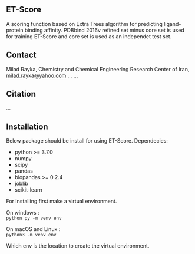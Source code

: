 ## ET-Score
A scoring function based on Extra Trees algorithm for predicting ligand-protein binding affinity. PDBbind 2016v refined set minus core set is used for training ET-Score and core set is used as an independet test set. 
## Contact 
Milad Rayka, Chemistry and Chemical Engineering Research Center of Iran, milad.rayka@yahoo.com
...
...
## Citation
...
## Installation
Below package should be install for using ET-Score.
Dependecies:

* python >= 3.7.0
* numpy 
* scipy
* pandas
* biopandas >= 0.2.4
* joblib
* scikit-learn  
  
For Installing first make a virtual environment.  
  
On windows :                                                                                                                               
```python py -m venv env```
  
On macOS and Linux :                                                                                                                       
```python3 -m venv env``` 
  
Which env is the location to create the virtual environment.  
